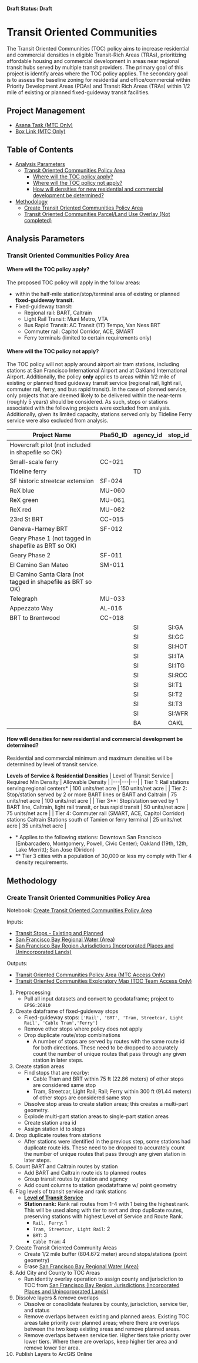 **Draft Status: Draft**

# Transit Oriented Communities

The Transit Oriented Communities (TOC) policy aims to increase residential and commercial densities in eligible Transit-Rich Areas (TRAs), prioritizing affordable housing and commercial development in areas near regional transit hubs served by multiple transit providers. The primary goal of this project is identify areas where the TOC policy applies. The secondary goal is to assess the baseline zoning for residential and office/commercial within Priority Development Areas (PDAs) and Transit Rich Areas (TRAs) within 1/2 mile of existing or planned fixed-guideway transit facilities. 

## Project Management 

- [Asana Task (MTC Only)](https://app.asana.com/0/304776046055605/1202042875475784/f)
- [Box Link (MTC Only)](https://mtcdrive.box.com/s/z4gzf4maxwrl25a6pelu0bjzlb8mc5a4)

## Table of Contents

- [Analysis Parameters](#analysis-parameters)
    - [Transit Oriented Communities Policy Area](#transit-oriented-communities-policy-area)
        - [Where will the TOC policy apply?](#where-will-the-toc-policy-apply)
        - [Where will the TOC policy not apply?](#where-will-the-toc-policy-not-apply)
        - [How will densities for new residential and commercial development be determined?](#how-will-densities-for-new-residential-and-commercial-development-be-determined)
- [Methodology](#methodology)
    - [Create Transit Oriented Communities Policy Area](#create-transit-oriented-communities-policy-area)
    - [Transit Oriented Communities Parcel/Land Use Overlay (Not completed)](#transit-oriented-communities-parcelland-use-overlay)

## Analysis Parameters

### Transit Oriented Communities Policy Area

#### Where will the TOC policy apply?

The proposed TOC policy will apply in the follow areas:

- within the half-mile station/stop/terminal area of existing or planned **fixed-guideway transit**. 
- Fixed-guideway transit:
    - Regional rail: BART, Caltrain
    - Light Rail Transit: Muni Metro, VTA
    - Bus Rapid Transit: AC Transit (1T) Tempo, Van Ness BRT
    - Commuter rail: Capitol Corridor, ACE, SMART
    - Ferry terminals (limited to certain requirements only)

#### Where will the TOC policy not apply?

The TOC policy will not apply around airport air tram stations, including stations at San Francisco International Airport and at Oakland International Airport. Additionally, the policy **only** applies to areas within 1/2 mile of existing or planned fixed guideway transit service (regional rail, light rail, commuter rail, ferry, and bus rapid transit). In the case of planned service, only projects that are deemed likely to be delivered within the near-term (roughly 5 years) should be considered. As such, stops or stations associated with the following projects were excluded from analysis. Additionally, given its limited capacity, stations served only by Tideline Ferry service were also excluded from analysis.

| Project Name | Pba50_ID | agency_id | stop_id |
|---|---|---|---|
| Hovercraft pilot (not included in shapefile so OK) |  |   |
| Small-scale ferry | CC-021 |   |
| Tideline ferry |  | TD |
| SF historic streetcar extension | SF-024 |   |
| ReX blue | MU-060 |   |
| ReX green | MU-061 |   |
| ReX red | MU-062 |   |
| 23rd St BRT | CC-015 |   |
| Geneva-Harney BRT | SF-012 |   |
| Geary Phase 1 (not tagged in shapefile as BRT so OK) |   |   |
| Geary Phase 2 | SF-011 |   |
| El Camino San Mateo | SM-011 |   |
| El Camino Santa Clara (not tagged in shapefile as BRT so OK) |   |   |
| Telegraph | MU-033 |   |
| Appezzato Way | AL-016 |   |
| BRT to Brentwood | CC-018 |   |
| | |SI| SI:GA   |
| | |SI| SI:GG |
| | |SI| SI:HOT |
| | |SI| SI:ITA |
| | |SI| SI:ITG |
| | |SI| SI:RCC |
| | |SI| SI:T1 |
| | |SI| SI:T2 |
| | |SI| SI:T3 |
| | |SI| SI:WFR |
| | |BA| OAKL |

#### How will densities for new residential and commercial development be determined? 

Residential and commercial minimum and maximum densities will be determined by level of transit service. 

**Levels of Service & Residential Densities**
| Level of Transit Service | Required Min Density | Allowable Density |
|---|---|---|
| Tier 1: Rail stations serving regional centers\*  | 100 units/net acre | 150 units/net acre |
| Tier 2: Stop/station served by 2 or more BART lines or BART and Caltrain | 75 units/net acre | 100 units/net acre |
| Tier 3\*\*: Stop/station served by 1 BART line, Caltrain, light rail transit, or bus rapid transit | 50 units/net acre | 75 units/net acre |
| Tier 4: Commuter rail (SMART, ACE, Capitol Corridor) stations Caltrain Stations south of Tamien or ferry terminal | 25 units/net acre | 35 units/net acre |

- \* Applies to the following stations: Downtown San Francisco (Embarcadero, Montgomery, Powell, Civic Center); Oakland (19th, 12th, Lake Merritt); San Jose (Diridon)
- \*\* Tier 3 cities with a population of 30,000 or less my comply with Tier 4 density requirements. 

## Methodology

### Create Transit Oriented Communities Policy Area

Notebook: [Create Transit Oriented Communities Policy Area](Create_Transit_Oriented_Communities_Policy_Area.ipynb)

Inputs:
- [Transit Stops - Existing and Planned](https://opendata.mtc.ca.gov/datasets/transit-stops-existing-and-planned-2021/explore?location=37.890065%2C-122.301400%2C9.67)
- [San Francisco Bay Regional Water (Area)](https://opendata.mtc.ca.gov/datasets/san-francisco-bay-region-water-area/explore?location=37.833940%2C-122.344500%2C10.24)
- [San Francisco Bay Region Jurisdictions (Incorporated Places and Unincorporated Lands)](https://opendata.mtc.ca.gov/datasets/MTC::san-francisco-bay-region-jurisdictions-incorporated-places-and-unincorporated-county-lands/explore?location=37.833940%2C-122.344500%2C10.24)

Outputs:
- [Transit Oriented Communities Policy Area (MTC Access Only)](https://mtc.maps.arcgis.com/home/item.html?id=dd6f0b0a0d174cb2a4b61f0652e7ce31#overview)
- [Transit Oriented Communities Exploratory Map (TOC Team Access Only)](https://mtc.maps.arcgis.com/apps/mapviewer/index.html?webmap=e7e3e6df1d8c4b1da8341fa22b999047)

1. Preprocessing
    - Pull all input datasets and convert to geodataframe; project to `EPSG:26910`
2. Create dataframe of fixed-guideway stops
    - Fixed-guideway stops: `['Rail', 'BRT', 'Tram, Streetcar, Light Rail', 'Cable Tram','Ferry']`
    - Remove other stops where policy does not apply
    - Drop duplicate route/stop combinations
        - A number of stops are served by routes with the same route id for both directions. These need to be dropped to accurately count the number of unique routes that pass through any given station in later steps. 
3. Create station areas
    - Find stops that are nearby:
        - Cable Tram and BRT within 75 ft (22.86 meters) of other stops are considered same stop
        - Tram, Streetcar, Light Rail; Rail; Ferry within 300 ft (91.44 meters) of other stops are considered same stop
    - Dissolve stop areas to create station areas; this creates a multi-part geometry. 
    - Explode multi-part station areas to single-part station areas
    - Create station area id
    - Assign station id to stops
4. Drop duplicate routes from stations
    - After stations were identified in the previous step, some stations had duplicate route ids. These need to be dropped to accurately count the number of unique routes that pass through any given station in later steps. 
5. Count BART and Caltrain routes by station
    - Add BART and Caltrain route ids to planned routes
    - Group transit routes by station and agency
    - Add count columns to station geodataframe w/ point geometry
6. Flag levels of transit service and rank stations
    - **[Level of Transit Service](#how-will-densities-for-new-residential-and-commercial-development-be-determined)**
    - **Station rank:** Rank rail routes from 1-4 with 1 being the highest rank. This will be used along with tier to sort and drop duplicate routes, preserving stations with highest Level of Service and Route Rank. 
        - `Rail, Ferry`: 1
        - `Tram, Streetcar, Light Rail`: 2
        - `BRT`: 3
        - `Cable Tram`: 4
7. Create Transit Oriented Community Areas
    - Create 1/2 mile buffer (804.672 meter) around stops/stations (point geometry)
    - Erase [San Francisco Bay Regional Water (Area)](https://opendata.mtc.ca.gov/datasets/san-francisco-bay-region-water-area/explore?location=37.833940%2C-122.344500%2C10.24)
8. Add City and County to TOC Areas
    - Run identity overlay operation to assign county and jurisdiction to TOC from [San Francisco Bay Region Jurisdictions (Incorporated Places and Unincorporated Lands)](https://opendata.mtc.ca.gov/datasets/MTC::san-francisco-bay-region-jurisdictions-incorporated-places-and-unincorporated-county-lands/explore?location=37.833940%2C-122.344500%2C10.24)
9. Dissolve layers & remove overlaps
    - Dissolve or consolidate features by county, jurisdiction, service tier, and status
    - Remove overlaps between existing and planned areas. Existing TOC areas take priority over planned areas; where there are overlaps between the two keep existing areas and remove planned areas. 
    - Remove overlaps between service tier. Higher tiers take priority over lower tiers. Where there are overlaps, keep higher tier area and remove lower tier area. 
10. Publish Layers to ArcGIS Online